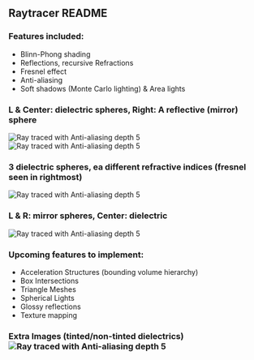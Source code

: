 ## Raytracer README
### Features included: 
* Blinn-Phong shading
* Reflections, recursive Refractions 
* Fresnel effect
* Anti-aliasing
* Soft shadows (Monte Carlo lighting) & Area lights
### L & Center: dielectric spheres, Right: A reflective (mirror) sphere 
![Ray traced with Anti-aliasing depth 5](https://github.com/Xavierkst/Raytracer_build/blob/master/testFile_AA_8_rectangle_2.jpg)
![Ray traced with Anti-aliasing depth 5](https://github.com/Xavierkst/Raytracer_build/blob/master/testFile_AA_8_rectangle.jpg)
### 3 dielectric spheres, ea different refractive indices (fresnel seen in rightmost)
![Ray traced with Anti-aliasing depth 5](https://github.com/Xavierkst/Raytracer_build/blob/master/testFile_1.jpg)
### L & R: mirror spheres, Center: dielectric 
![Ray traced with Anti-aliasing depth 5](https://github.com/Xavierkst/Raytracer_build/blob/master/testFile_AA_5_reflections.jpg)
### Upcoming features to implement:  
* Acceleration Structures (bounding volume hierarchy)
* Box Intersections
* Triangle Meshes 
* Spherical Lights 
* Glossy reflections
* Texture mapping 
### Extra Images (tinted/non-tinted dielectrics) ![Ray traced with Anti-aliasing depth 5](https://github.com/Xavierkst/Raytracer_build/blob/master/testFile_2_tinted_again.jpg)

